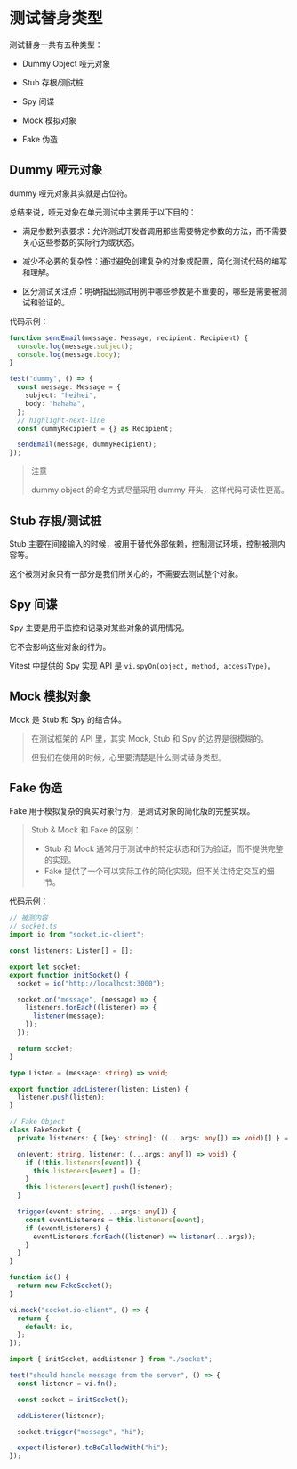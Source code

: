 # 测试替身类型

测试替身一共有五种类型：

- Dummy Object 哑元对象

- Stub 存根/测试桩

- Spy 间谍

- Mock 模拟对象

- Fake 伪造

## Dummy 哑元对象

dummy 哑元对象其实就是占位符。

总结来说，哑元对象在单元测试中主要用于以下目的：

- 满足参数列表要求：允许测试开发者调用那些需要特定参数的方法，而不需要关心这些参数的实际行为或状态。

- 减少不必要的复杂性：通过避免创建复杂的对象或配置，简化测试代码的编写和理解。

- 区分测试关注点：明确指出测试用例中哪些参数是不重要的，哪些是需要被测试和验证的。

代码示例：

```ts
function sendEmail(message: Message, recipient: Recipient) {
  console.log(message.subject);
  console.log(message.body);
}
```

```ts
test("dummy", () => {
  const message: Message = {
    subject: "heihei",
    body: "hahaha",
  };
  // highlight-next-line
  const dummyRecipient = {} as Recipient;

  sendEmail(message, dummyRecipient);
});
```

> 注意
>
> dummy object 的命名方式尽量采用 dummy 开头，这样代码可读性更高。

## Stub 存根/测试桩

Stub 主要在间接输入的时候，被用于替代外部依赖，控制测试环境，控制被测内容等。

这个被测对象只有一部分是我们所关心的，不需要去测试整个对象。

## Spy 间谍

Spy 主要是用于监控和记录对某些对象的调用情况。

它不会影响这些对象的行为。

Vitest 中提供的 Spy 实现 API 是 `vi.spyOn(object, method, accessType)`。

## Mock 模拟对象

Mock 是 Stub 和 Spy 的结合体。

> 在测试框架的 API 里，其实 Mock, Stub 和 Spy 的边界是很模糊的。
>
> 但我们在使用的时候，心里要清楚是什么测试替身类型。

## Fake 伪造

Fake 用于模拟复杂的真实对象行为，是测试对象的简化版的完整实现。

> Stub & Mock 和 Fake 的区别：
>
> - Stub 和 Mock 通常用于测试中的特定状态和行为验证，而不提供完整的实现。
> - Fake 提供了一个可以实际工作的简化实现，但不关注特定交互的细节。

代码示例：

```ts
// 被测内容
// socket.ts
import io from "socket.io-client";

const listeners: Listen[] = [];

export let socket;
export function initSocket() {
  socket = io("http://localhost:3000");

  socket.on("message", (message) => {
    listeners.forEach((listener) => {
      listener(message);
    });
  });

  return socket;
}

type Listen = (message: string) => void;

export function addListener(listen: Listen) {
  listener.push(listen);
}
```

```ts
// Fake Object
class FakeSocket {
  private listeners: { [key: string]: ((...args: any[]) => void)[] } = {};

  on(event: string, listener: (...args: any[]) => void) {
    if (!this.listeners[event]) {
      this.listeners[event] = [];
    }
    this.listeners[event].push(listener);
  }

  trigger(event: string, ...args: any[]) {
    const eventListeners = this.listeners[event];
    if (eventListeners) {
      eventListeners.forEach((listener) => listener(...args));
    }
  }
}

function io() {
  return new FakeSocket();
}

vi.mock("socket.io-client", () => {
  return {
    default: io,
  };
});

import { initSocket, addListener } from "./socket";

test("should handle message from the server", () => {
  const listener = vi.fn();

  const socket = initSocket();

  addListener(listener);

  socket.trigger("message", "hi");

  expect(listener).toBeCalledWith("hi");
});
```
